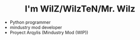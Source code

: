 # <center>I'm WilZ/WilzTeN/Mr. Wilz
- Python programmer 
- mindustry mod developer
- Proyect Arqylis (Mindustry Mod (WIP))
